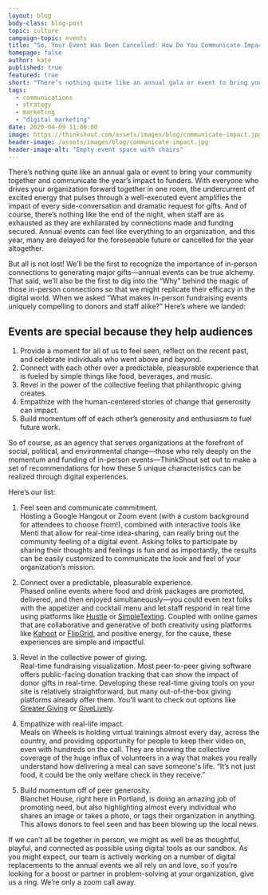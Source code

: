 ```yaml
---
layout: blog
body-class: blog-post
topic: culture
campaign-topic: events
title: "So, Your Event Has Been Cancelled: How Do You Communicate Impact?"
homepage: false
author: kate
published: true
featured: true
short: "There’s nothing quite like an annual gala or event to bring your community together and communicate the year’s impact to funders."
tags:
  - communications
  - strategy
  - marketing
  - "digital marketing"
date: 2020-04-09 11:00:00
image: https://thinkshout.com/assets/images/blog/communicate-impact.jpg
header-image: /assets/images/blog/communicate-impact.jpg
header-image-alt: "Empty event space with chairs"
---
```

There’s nothing quite like an annual gala or event to bring your community together and communicate the year’s impact to funders. With everyone who drives your organization forward together in one room, the undercurrent of excited energy that pulses through a well-executed event amplifies the impact of every side-conversation and dramatic request for gifts. And of course, there’s nothing like the end of the night, when staff are as exhausted as they are exhilarated by connections made and funding secured. Annual events can feel like everything to an organization, and this year, many are delayed for the foreseeable future or cancelled for the year altogether. 

But all is not lost! We’ll be the first to recognize the importance of in-person connections to generating major gifts—annual events can be true alchemy. That said, we’ll also be the first to dig into the “Why” behind the magic of those in-person connections so that we might replicate their efficacy in the digital world. When we asked “What makes in-person fundraising events uniquely compelling to donors and staff alike?” Here’s where we landed:

## Events are special because they help audiences

1. Provide a moment for all of us to feel seen, reflect on the recent past, and celebrate individuals who went above and beyond.
2. Connect with each other over a predictable, pleasurable experience that is fueled by simple things like food, beverages, and music.
3. Revel in the power of the collective feeling that philanthropic giving creates.
4. Empathize with the human-centered stories of change that generosity can impact.
5. Build momentum off of each other’s generosity and enthusiasm to fuel future work. 

So of course, as an agency that serves organizations at the forefront of social, political, and environmental change—those who rely deeply on the momentum and funding of in-person events—ThinkShout set out to make a set of recommendations for how these 5 unique characteristics can be realized through digital experiences. 

Here’s our list:
1. Feel seen and communicate commitment.  
Hosting a Google Hangout or Zoom event (with a custom background for attendees to choose from!), combined with interactive tools like Menti that allow for real-time idea-sharing, can really bring out the community feeling of a digital event. Asking folks to participate by sharing their thoughts and feelings is fun and as importantly, the results can be easily customized to communicate the look and feel of your organization’s mission.

2. Connect over a predictable, pleasurable experience.  
Phased online events where food and drink packages are promoted, delivered, and then enjoyed simultaneously—you could even text folks with the appetizer and cocktail menu and let staff respond in real time using platforms like [Hustle](https://www.hustle.com/) or [SimpleTexting](https://simpletexting.com/). Coupled with online games that are collaborative and generative of both creativity using platforms like [Kahoot](https://kahoot.com/) or [FlipGrid](https://info.flipgrid.com/), and positive energy, for the cause, these experiences are simple and impactful.

3. Revel in the collective power of giving.  
Real-time fundraising visualization. Most peer-to-peer giving software offers public-facing donation tracking that can show the impact of donor gifts in real-time. Developing these real-time giving tools on your site is relatively straightforward, but many out-of-the-box giving platforms already offer them. You’ll want to check out options like [Greater Giving](https://www.greatergiving.com/en/virtual-fundraising-events) or [GiveLively](https://www.givelively.org/).

4. Empathize with real-life impact.  
Meals on Wheels is holding virtual trainings almost every day, across the country, and providing opportunity for people to keep their video on, even with hundreds on the call. They are showing the collective coverage of the huge influx of volunteers in a way that makes you really understand how delivering a meal can save someone's life. “It’s not just food, it could be the only welfare check in they receive.” 

5. Build momentum off of peer generosity.  
Blanchet House, right here in Portland, is doing an amazing job of promoting need, but also highlighting almost every individual who shares an image or takes a photo, or tags their organization in anything. This allows donors to feel seen and has been blowing up the local news.

If we can’t all be together in person, we might as well be as thoughtful, playful, and connected as possible using digital tools as our sandbox. As you might expect, our team is actively working on a number of digital replacements to the annual events we all rely on and love, so if you’re looking for a boost or partner in problem-solving at your organization, give us a ring. We’re only a zoom call away. 
